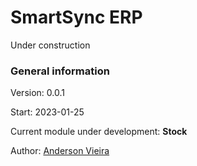 <p align="center">
  <h1>SmartSync ERP</h1>
  <p>Under construction</p>
</p>

### General information

Version: 0.0.1

Start: 2023-01-25

Current module under development: **Stock**

Author: [Anderson Vieira](https://www.linkedin.com/in/vieira-a/)

